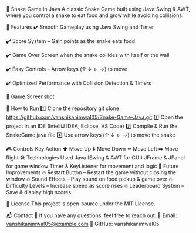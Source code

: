 🐍 Snake Game in Java
A classic Snake Game built using Java Swing & AWT, where you control a snake to eat food and grow while avoiding collisions.


📌 Features
✔️ Smooth Gameplay using Java Swing and Timer

✔️ Score System – Gain points as the snake eats food

✔️ Game Over Screen when the snake collides with itself or the wall

✔️ Easy Controls – Arrow keys (↑ ↓ ← →) to move

✔️ Optimized Performance with Collision Detection & Timers

📸 Game Screenshot

🚀 How to Run
1️⃣ Clone the repository git clone https://github.com/vanshikanimwal05/Snake-Game-Java.git
2️⃣ Open the project in an IDE (IntelliJ IDEA, Eclipse, VS Code)
3️⃣ Compile & Run the SnakeGame.java file
4️⃣ Use arrow keys (↑ ↓ ← →) to move the snake

🎮 Controls
Key	Action
⬆️	Move Up
⬇️	Move Down
⬅️	Move Left
➡️	Move Right
🛠️ Technologies Used
Java (Swing & AWT for GUI)
JFrame & JPanel for game window
Timer & KeyListener for movement and logic
📌 Future Improvements
🔥 Restart Button – Restart the game without closing the window
🔥 Sound Effects – Play sound on food pickup & game over
🔥 Difficulty Levels – Increase speed as score rises
🔥 Leaderboard System – Save & display high scores

📜 License
This project is open-source under the MIT License.

📬 Contact
💬 If you have any questions, feel free to reach out:
📧 Email: vanshikanimwal05@example.com
🐍 GitHub: vanshikanimwal05

